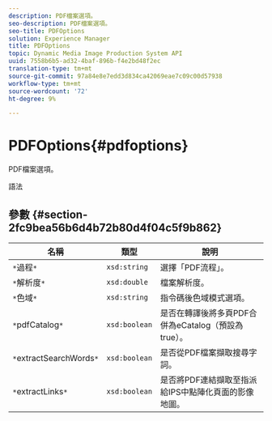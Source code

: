 ```yaml
---
description: PDF檔案選項。
seo-description: PDF檔案選項。
seo-title: PDFOptions
solution: Experience Manager
title: PDFOptions
topic: Dynamic Media Image Production System API
uuid: 7558b6b5-ad32-4baf-896b-f4e2bd48f2ec
translation-type: tm+mt
source-git-commit: 97a84e8e7edd3d834ca42069eae7c09c00d57938
workflow-type: tm+mt
source-wordcount: '72'
ht-degree: 9%

---
```



# PDFOptions{#pdfoptions}

PDF檔案選項。

語法

## 參數 {#section-2fc9bea56b6d4b72b80d4f04c5f9b862}

| 名稱 | 類型 | 說明 |
|---|---|---|
| `*`過程`*` | `xsd:string` | 選擇「PDF流程」。 |
| `*`解析度`*` | `xsd:double` | 檔案解析度。 |
| `*`色域`*` | `xsd:string` | 指令碼後色域模式選項。 |
| `*`pdfCatalog`*` | `xsd:boolean` | 是否在轉譯後將多頁PDF合併為eCatalog（預設為true）。 |
| `*`extractSearchWords`*` | `xsd:boolean` | 是否從PDF檔案擷取搜尋字詞。 |
| `*`extractLinks`*` | `xsd:boolean` | 是否將PDF連結擷取至指派給IPS中點陣化頁面的影像地圖。 |

